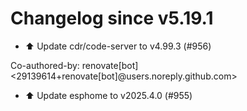 # Changelog since v5.19.1
- ⬆️ Update cdr/code-server to v4.99.3 (#956)

Co-authored-by: renovate[bot] <29139614+renovate[bot]@users.noreply.github.com> 
- ⬆️ Update esphome to v2025.4.0 (#955) 
